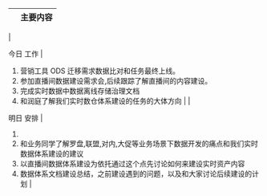 |     | 主要内容 |
| --- | -------- |

|
​

今日
工作 | ​

1.  营销工具 ODS 迁移需求数据比对和任务最终上线。
2.  参加直播间数据建设需求会,后续跟踪了解直播间的内容建设。
3.  完成实时数据中数据离线存储治理文档
4.  和润庭了解我们实时数仓体系建设的任务的大体方向
    |
    | ​

明日
安排 |

1.
2. 和业务同学了解罗盘,联盟,对内,大促等业务场景下数据开发的痛点和我们实时数据体系建设的建议
3. 以直播间数据体系建设为依托通过这个点先讨论如何来建设实时资产内容
4. 数据体系文档建设总结，之前建设遇到的问题，以及和大家讨论后续建设的计划 |

